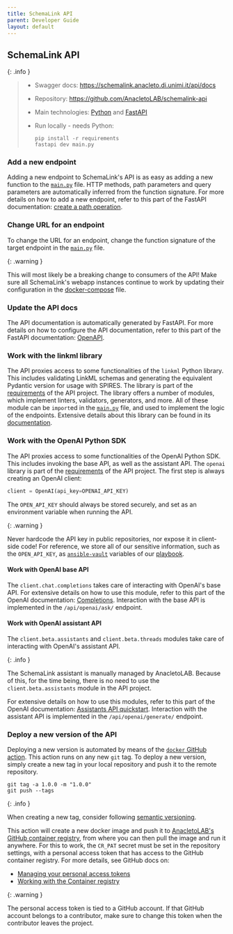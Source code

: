 ```yaml
---
title: SchemaLink API
parent: Developer Guide
layout: default
---
```


## SchemaLink API

{: .info }

> - Swagger docs: <https://schemalink.anacleto.di.unimi.it/api/docs>
> - Repository: <https://github.com/AnacletoLAB/schemalink-api>
> - Main technologies: [Python](https://docs.python.org/3/) and
>   [FastAPI](https://fastapi.tiangolo.com/)
> - Run locally - needs Python:
>
>   ```shell
>   pip install -r requirements
>   fastapi dev main.py
>   ```

### Add a new endpoint

Adding a new endpoint to SchemaLink's API is as easy as adding a new function to
the [`main.py`](https://github.com/AnacletoLAB/schemalink-api/blob/main/main.py)
file. HTTP methods, path parameters and query parameters are automatically
inferred from the function signature. For more details on how to add a new
endpoint, refer to this part of the FastAPI documentation: [create a path
operation](https://fastapi.tiangolo.com/tutorial/first-steps/#step-3-create-a-path-operation).

### Change URL for an endpoint

To change the URL for an endpoint, change the function signature of the target
endpoint in the
[`main.py`](https://github.com/AnacletoLAB/schemalink-api/blob/main/main.py)
file.

{: .warning }

This will most likely be a breaking change to consumers of the API! Make sure
all SchemaLink's webapp instances continue to work by updating their
configuration in the
[docker-compose](https://github.com/AnacletoLAB/schemalink-deploy/blob/main/roles/schema-link/templates/docker/docker-compose.yml)
file.

### Update the API docs

The API documentation is automatically generated by FastAPI. For more details on
how to configure the API documentation, refer to this part of the FastAPI
documentation:
[OpenAPI](https://github.com/AnacletoLAB/schemalink-api/blob/main/main.py).

### Work with the linkml library

The API proxies access to some functionalities of the `linkml` Python library.
This includes validating LinkML schemas and generating the equivalent Pydantic
version for usage with SPIRES. The library is part of the
[requirements](https://github.com/AnacletoLAB/schemalink-api/blob/main/requirements.txt)
of the API project. The library offers a number of modules, which implement
linters, validators, generators, and more. All of these module can be `import`ed
in the
[`main.py`](https://github.com/AnacletoLAB/schemalink-api/blob/main/main.py)
file, and used to implement the logic of the endpoints. Extensive details about
this library can be found in its [documentation](https://linkml.io/linkml/).

### Work with the OpenAI Python SDK

The API proxies access to some functionalities of the OpenAI Python SDK. This
includes invoking the base API, as well as the assistant API. The `openai`
library is part of the
[requirements](https://github.com/AnacletoLAB/schemalink-api/blob/main/requirements.txt)
of the API project. The first step is always creating an OpenAI client:

```python
client = OpenAI(api_key=OPENAI_API_KEY)
```

The `OPEN_API_KEY` should always be stored securely, and set as an environment
variable when running the API.

{: .warning }

Never hardcode the API key in public repositories, nor expose it in client-side
code! For reference, we store all of our sensitive information, such as the
`OPEN_API_KEY`, as
[`ansible-vault`](https://docs.ansible.com/ansible/latest/cli/ansible-vault.html)
variables of our
[playbook](https://github.com/AnacletoLAB/schemalink-deploy/blob/main/roles/schema-link/defaults/main.yml#L2).

#### Work with OpenAI base API

The `client.chat.completions` takes care of interacting with OpenAI's base API.
For extensive details on how to use this module, refer to this part of the
OpenAI documentation:
[Completions](https://github.com/openai/openai-python/blob/main/api.md#completions).
Interaction with the base API is implemented in the `/api/openai/ask/` endpoint.

#### Work with OpenAI assistant API

The `client.beta.assistants` and `client.beta.threads` modules take care of
interacting with OpenAI's assistant API.

{: .info }

The SchemaLink assistant is manually managed by AnacletoLAB. Because of this,
for the time being, there is no need to use the `client.beta.assistants` module
in the API project.

For extensive details on how to use this modules, refer to this part of the
OpenAI documentation: [Assistants API
quickstart](https://platform.openai.com/docs/assistants/quickstart). Interaction
with the assistant API is implemented in the `/api/openai/generate/` endpoint.

### Deploy a new version of the API

Deploying a new version is automated by means of the [`docker` GitHub
action](https://github.com/AnacletoLAB/schemalink-api/blob/main/.github/workflows/docker.yml).
This action runs on any new `git` tag. To deploy a new version, simply create a
new tag in your local repository and push it to the remote repository.

```shell
git tag -a 1.0.0 -m "1.0.0"
git push --tags
```

{: .info }

When creating a new tag, consider following [semantic
versioning](https://semver.org/).

This action will create a new docker image and push it to [AnacletoLAB's GitHub
container
registry](https://github.com/orgs/AnacletoLAB/packages/container/package/schemalink-api),
from where you can then pull the image and run it anywhere. For this to work,
the `CR_PAT` secret must be set in the repository settings, with a personal
access token that has access to the GitHub container registry. For more details,
see GitHub docs on:

- [Managing your personal access
  tokens](https://docs.github.com/en/authentication/keeping-your-account-and-data-secure/managing-your-personal-access-tokens)
- [Working with the Container
  registry](https://docs.github.com/en/packages/working-with-a-github-packages-registry/working-with-the-container-registry)

{: .warning }

The personal access token is tied to a GitHub account. If that GitHub account
belongs to a contributor, make sure to change this token when the contributor
leaves the project.
